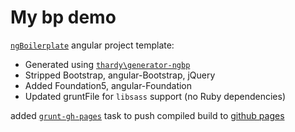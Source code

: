 # My bp demo

[`ngBoilerplate`](https://github.com/ngbp/ngbp) angular project template:
 * Generated using [`thardy\generator-ngbp`](https://github.com/thardy/generator-ngbp)
 * Stripped Bootstrap, angular-Bootstrap, jQuery
 * Added Foundation5, angular-Foundation
 * Updated gruntFile for `libsass` support (no Ruby dependencies)

 added [`grunt-gh-pages`](https://github.com/tschaub/grunt-gh-pages) task to push compiled build to [github pages](http://so0k.github.io/ngbp-foundation-libsass)
